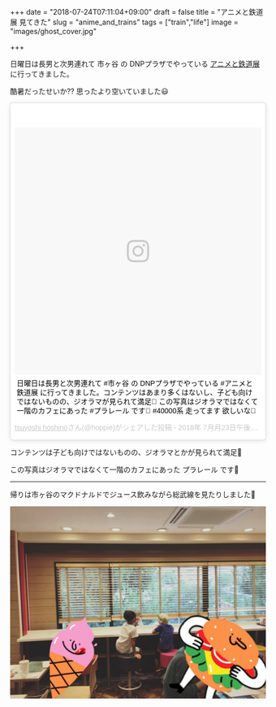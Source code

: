 +++
date = "2018-07-24T07:11:04+09:00"
draft = false
title = "アニメと鉄道展 見てきた"
slug = "anime_and_trains"
tags = ["train","life"]
image = "images/ghost_cover.jpg"

+++

<!--more-->


日曜日は長男と次男連れて 市ヶ谷 の DNPプラザでやっている [アニメと鉄道展](https://animecenter.jp/plan/10_animesandtrains.html) に行ってきました。

酷暑だったせいか?? 思ったより空いていました😃

<blockquote class="instagram-media" data-instgrm-captioned data-instgrm-permalink="https://www.instagram.com/p/BlltQqkDPjN/" data-instgrm-version="9" style=" background:#FFF; border:0; border-radius:3px; box-shadow:0 0 1px 0 rgba(0,0,0,0.5),0 1px 10px 0 rgba(0,0,0,0.15); margin: 1px; max-width:540px; min-width:326px; padding:0; width:99.375%; width:-webkit-calc(100% - 2px); width:calc(100% - 2px);"><div style="padding:8px;"> <div style=" background:#F8F8F8; line-height:0; margin-top:40px; padding:50% 0; text-align:center; width:100%;"> <div style=" background:url(data:image/png;base64,iVBORw0KGgoAAAANSUhEUgAAACwAAAAsCAMAAAApWqozAAAABGdBTUEAALGPC/xhBQAAAAFzUkdCAK7OHOkAAAAMUExURczMzPf399fX1+bm5mzY9AMAAADiSURBVDjLvZXbEsMgCES5/P8/t9FuRVCRmU73JWlzosgSIIZURCjo/ad+EQJJB4Hv8BFt+IDpQoCx1wjOSBFhh2XssxEIYn3ulI/6MNReE07UIWJEv8UEOWDS88LY97kqyTliJKKtuYBbruAyVh5wOHiXmpi5we58Ek028czwyuQdLKPG1Bkb4NnM+VeAnfHqn1k4+GPT6uGQcvu2h2OVuIf/gWUFyy8OWEpdyZSa3aVCqpVoVvzZZ2VTnn2wU8qzVjDDetO90GSy9mVLqtgYSy231MxrY6I2gGqjrTY0L8fxCxfCBbhWrsYYAAAAAElFTkSuQmCC); display:block; height:44px; margin:0 auto -44px; position:relative; top:-22px; width:44px;"></div></div> <p style=" margin:8px 0 0 0; padding:0 4px;"> <a href="https://www.instagram.com/p/BlltQqkDPjN/" style=" color:#000; font-family:Arial,sans-serif; font-size:14px; font-style:normal; font-weight:normal; line-height:17px; text-decoration:none; word-wrap:break-word;" target="_blank">日曜日は長男と次男連れて #市ヶ谷 の DNPプラザでやっている #アニメと鉄道展 に行ってきました。コンテンツはあまり多くはないし、子ども向けではないものの、ジオラマが見られて満足🚃 この写真はジオラマではなくて一階のカフェにあった #プラレール です🍰 #40000系 走ってます 欲しいな🚃</a></p> <p style=" color:#c9c8cd; font-family:Arial,sans-serif; font-size:14px; line-height:17px; margin-bottom:0; margin-top:8px; overflow:hidden; padding:8px 0 7px; text-align:center; text-overflow:ellipsis; white-space:nowrap;"><a href="https://www.instagram.com/hoppie/" style=" color:#c9c8cd; font-family:Arial,sans-serif; font-size:14px; font-style:normal; font-weight:normal; line-height:17px;" target="_blank"> tsuyoshi hoshino</a>さん(@hoppie)がシェアした投稿 - <time style=" font-family:Arial,sans-serif; font-size:14px; line-height:17px;" datetime="2018-07-23T21:25:13+00:00">2018年 7月月23日午後2時25分PDT</time></p></div></blockquote> <script async defer src="//www.instagram.com/embed.js"></script>


コンテンツは子ども向けではないものの、ジオラマとかが見られて満足🚃

この写真はジオラマではなくて一階のカフェにあった プラレール です🍰

----

帰りは市ヶ谷のマクドナルドでジュース飲みながら総武線を見たりしました🚃

<img alt="ichigaya" src="/images/ichigaya.jpg" width=800 >



<script type="text/javascript" src="/js/prism.js" async></script>
